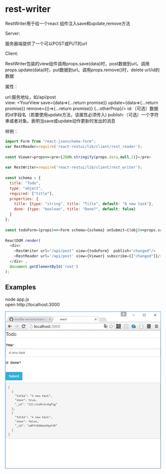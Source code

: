 # rest-writer

RestWriter用于给一个react 组件注入save和update,remove方法

Server:

服务器端提供了一个可以POST或PUT的url

Client:

RestWriter包装的view组件调用props.save(data)时，post数据到url。调用props.update(data)时，put数据到url。调用props.remove()时，delete url/id的数据


属性：

url:服务地址，如/api/post  
view: <YourView save={data=>{...return promise}} update={data=>{...return promise}} remove={()=>{...return promise}} {...otherProp}/>
id:（可选）数据的id字段名（若要使用update方法，该属性必须传入)
publish:（可选）一个字符串或者对象。表明当save或update动作更新时发出的消息 

样例：

```js
import Form from "react-jsonschema-form";
var RestReader=require('react-restui/lib/client/rest_reader');

const Viewer=props=><pre>{JSON.stringify(props.data,null,2)}</pre>

var RestWriter=require('react-restui/lib/client/rest_writer');

const schema = {
  title: "Todo",
  type: "object",
  required: ["title"],
  properties: {
    title: {type: "string", title: "Title", default: "A new task"},
    done: {type: "boolean", title: "Done?", default: false}
  }
};

const todoForm=(props)=><Form schema={schema} onSubmit={(obj)=>props.save(obj.formData)}/>

ReactDOM.render(
  <div>
    <RestWriter url="/api/post" view={todoForm}  publish="changed"/>
    <RestReader url='/api/post' view={Viewer} subscribe={["changed"]}/> 
  </div> ,
  document.getElementById('root')
);
```

## Examples

node app.js  
open http://localhost:3000

![img](screenshots/rest_writer_save_01.png)